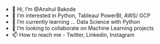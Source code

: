- 👋 Hi, I’m @Anshul Bakode
- 👀 I’m interested in Python, Tableau/ PowerBI, AWS/ GCP
- 🌱 I’m currently learning ... Data Science with Python
- 💞️ I’m looking to collaborate on Machine Learning projects
- 📫 How to reach me - Twitter, Linkedin, Instagram 

<!---
ANSHULBAKODE/ANSHULBAKODE is a ✨ special ✨ repository because its `README.md` (this file) appears on your GitHub profile.
You can click the Preview link to take a look at your changes.
--->
